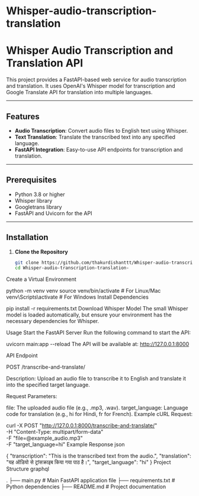 # Whisper-audio-transcription-translation
# Whisper Audio Transcription and Translation API

This project provides a FastAPI-based web service for audio transcription and translation. It uses OpenAI's Whisper model for transcription and Google Translate API for translation into multiple languages.

---

## Features
- **Audio Transcription**: Convert audio files to English text using Whisper.
- **Text Translation**: Translate the transcribed text into any specified language.
- **FastAPI Integration**: Easy-to-use API endpoints for transcription and translation.

---

## Prerequisites
- Python 3.8 or higher
- Whisper library
- Googletrans library
- FastAPI and Uvicorn for the API

---

## Installation

1. **Clone the Repository**
   ```bash
   git clone https://github.com/thakurdishanttt/Whisper-audio-transcription-translation-.git
   cd Whisper-audio-transcription-translation-
Create a Virtual Environment


python -m venv venv
source venv/bin/activate        # For Linux/Mac
venv\Scripts\activate           # For Windows
Install Dependencies


pip install -r requirements.txt
Download Whisper Model The small Whisper model is loaded automatically, but ensure your environment has the necessary dependencies for Whisper.

Usage
Start the FastAPI Server Run the following command to start the API:



uvicorn main:app --reload
The API will be available at: http://127.0.0.1:8000

API Endpoint

POST /transcribe-and-translate/

Description: Upload an audio file to transcribe it to English and translate it into the specified target language.

Request Parameters:

file: The uploaded audio file (e.g., .mp3, .wav).
target_language: Language code for translation (e.g., hi for Hindi, fr for French).
Example cURL Request:


curl -X POST "http://127.0.0.1:8000/transcribe-and-translate/" \
-H "Content-Type: multipart/form-data" \
-F "file=@example_audio.mp3" \
-F "target_language=hi"
Example Response
json

{
  "transcription": "This is the transcribed text from the audio.",
  "translation": "यह ऑडियो से ट्रांसक्राइब किया गया पाठ है।",
  "target_language": "hi"
}
Project Structure
graphql

.
├── main.py                # Main FastAPI application file
├── requirements.txt       # Python dependencies
├── README.md              # Project documentation
